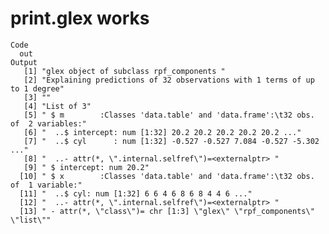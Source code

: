 # print.glex works

    Code
      out
    Output
       [1] "glex object of subclass rpf_components "                                      
       [2] "Explaining predictions of 32 observations with 1 terms of up to 1 degree"     
       [3] ""                                                                             
       [4] "List of 3"                                                                    
       [5] " $ m        :Classes 'data.table' and 'data.frame':\t32 obs. of  2 variables:"
       [6] "  ..$ intercept: num [1:32] 20.2 20.2 20.2 20.2 20.2 ..."                     
       [7] "  ..$ cyl      : num [1:32] -0.527 -0.527 7.084 -0.527 -5.302 ..."            
       [8] "  ..- attr(*, \".internal.selfref\")=<externalptr> "                          
       [9] " $ intercept: num 20.2"                                                       
      [10] " $ x        :Classes 'data.table' and 'data.frame':\t32 obs. of  1 variable:" 
      [11] "  ..$ cyl: num [1:32] 6 6 4 6 8 6 8 4 4 6 ..."                                
      [12] "  ..- attr(*, \".internal.selfref\")=<externalptr> "                          
      [13] " - attr(*, \"class\")= chr [1:3] \"glex\" \"rpf_components\" \"list\""        

